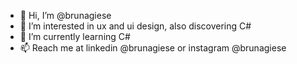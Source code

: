 - 👋 Hi, I’m @brunagiese
- 👀 I’m interested in ux and ui design, also discovering C#
- 🌱 I’m currently learning C#
- 📫 Reach me at linkedin @brunagiese or instagram @brunagiese 

<!---
brunagiese/brunagiese is a ✨ special ✨ repository because its `README.md` (this file) appears on your GitHub profile.
You can click the Preview link to take a look at your changes.
--->
